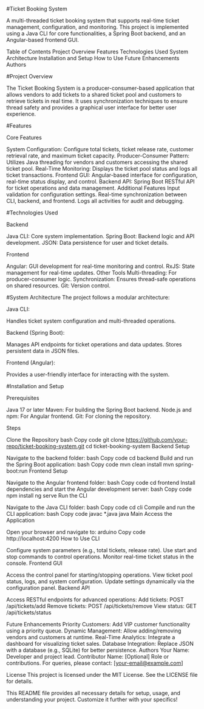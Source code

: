 #Ticket Booking System

A multi-threaded ticket booking system that supports real-time ticket management, configuration, and monitoring. This project is implemented using a Java CLI for core functionalities, a Spring Boot backend, and an Angular-based frontend GUI.

Table of Contents
Project Overview
Features
Technologies Used
System Architecture
Installation and Setup
How to Use
Future Enhancements
Authors

#Project Overview 

The Ticket Booking System is a producer-consumer-based application that allows vendors to add tickets to a shared ticket pool and customers to retrieve tickets in real time. It uses synchronization techniques to ensure thread safety and provides a graphical user interface for better user experience.

#Features

Core Features

System Configuration: Configure total tickets, ticket release rate, customer retrieval rate, and maximum ticket capacity.
Producer-Consumer Pattern: Utilizes Java threading for vendors and customers accessing the shared ticket pool.
Real-Time Monitoring: Displays the ticket pool status and logs all ticket transactions.
Frontend GUI: Angular-based interface for configuration, real-time status display, and control.
Backend API: Spring Boot RESTful API for ticket operations and data management.
Additional Features
Input validation for configuration settings.
Real-time synchronization between CLI, backend, and frontend.
Logs all activities for audit and debugging.

#Technologies Used

Backend

Java CLI: Core system implementation.
Spring Boot: Backend logic and API development.
JSON: Data persistence for user and ticket details.

Frontend

Angular: GUI development for real-time monitoring and control.
RxJS: State management for real-time updates.
Other Tools
Multi-threading: For producer-consumer logic.
Synchronization: Ensures thread-safe operations on shared resources.
Git: Version control.

#System Architecture
The project follows a modular architecture:

Java CLI:

Handles ticket system configuration and multi-threaded operations.

Backend (Spring Boot):

Manages API endpoints for ticket operations and data updates.
Stores persistent data in JSON files.

Frontend (Angular):

Provides a user-friendly interface for interacting with the system.

#Installation and Setup

Prerequisites

Java 17 or later
Maven: For building the Spring Boot backend.
Node.js and npm: For Angular frontend.
Git: For cloning the repository.

Steps

Clone the Repository
bash
Copy code
git clone https://github.com/your-repo/ticket-booking-system.git
cd ticket-booking-system
Backend Setup

Navigate to the backend folder:
bash
Copy code
cd backend
Build and run the Spring Boot application:
bash
Copy code
mvn clean install
mvn spring-boot:run
Frontend Setup

Navigate to the Angular frontend folder:
bash
Copy code
cd frontend
Install dependencies and start the Angular development server:
bash
Copy code
npm install
ng serve
Run the CLI

Navigate to the Java CLI folder:
bash
Copy code
cd cli
Compile and run the CLI application:
bash
Copy code
javac *.java
java Main
Access the Application

Open your browser and navigate to:
arduino
Copy code
http://localhost:4200
How to Use
CLI

Configure system parameters (e.g., total tickets, release rate).
Use start and stop commands to control operations.
Monitor real-time ticket status in the console.
Frontend GUI

Access the control panel for starting/stopping operations.
View ticket pool status, logs, and system configuration.
Update settings dynamically via the configuration panel.
Backend API

Access RESTful endpoints for advanced operations:
Add tickets: POST /api/tickets/add
Remove tickets: POST /api/tickets/remove
View status: GET /api/tickets/status

Future Enhancements
Priority Customers: Add VIP customer functionality using a priority queue.
Dynamic Management: Allow adding/removing vendors and customers at runtime.
Real-Time Analytics: Integrate a dashboard for visualizing ticket sales.
Database Integration: Replace JSON with a database (e.g., SQLite) for better persistence.
Authors
Your Name: Developer and project lead.
Contributor Name: [Optional] Role or contributions.
For queries, please contact: [your-email@example.com]

License
This project is licensed under the MIT License. See the LICENSE file for details.

This README file provides all necessary details for setup, usage, and understanding your project. Customize it further with your specifics!







